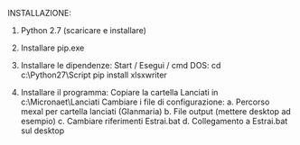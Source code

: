 INSTALLAZIONE:
1. Python 2.7 (scaricare e installare)

2. Installare pip.exe

3. Installare le dipendenze:
Start / Esegui / cmd
DOS: 
cd c:\Python27\Script
pip install xlsxwriter

4. Installare il programma:
Copiare la cartella Lanciati in c:\Micronaet\Lanciati
Cambiare i file di configurazione:
a. Percorso mexal per cartella lanciati (GIanmaria)
b. File output (mettere desktop ad esempio)
c. Cambiare riferimenti Estrai.bat
d. Collegamento a Estrai.bat sul desktop


